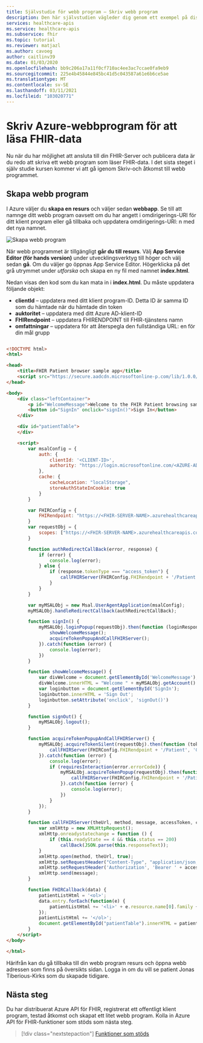 ```yaml
---
title: Självstudie för webb program – Skriv webb program
description: Den här självstudien vägleder dig genom ett exempel på distribution av ett enkelt webb program. Det här avsnittet i guiden beskriver hur du skriver webb programmet.
services: healthcare-apis
ms.service: healthcare-apis
ms.subservice: fhir
ms.topic: tutorial
ms.reviewer: matjazl
ms.author: cavoeg
author: caitlinv39
ms.date: 01/03/2020
ms.openlocfilehash: bb9c206a17a11f0cf710ac4ee3ac7ccae0fa9eb9
ms.sourcegitcommit: 225e4b45844e845bc41d5c043587a61e6b6ce5ae
ms.translationtype: MT
ms.contentlocale: sv-SE
ms.lasthandoff: 03/11/2021
ms.locfileid: "103020771"
---
```

# <a name="write-azure-web-application-to-read-fhir-data"></a>Skriv Azure-webbprogram för att läsa FHIR-data
Nu när du har möjlighet att ansluta till din FHIR-Server och publicera data är du redo att skriva ett webb program som läser FHIR-data. I det sista steget i själv studie kursen kommer vi att gå igenom Skriv-och åtkomst till webb programmet.

## <a name="create-web-application"></a>Skapa webb program
I Azure väljer du **skapa en resurs** och väljer sedan **webbapp**. Se till att namnge ditt webb program oavsett om du har angett i omdirigerings-URI för ditt klient program eller gå tillbaka och uppdatera omdirigerings-URI: n med det nya namnet. 

![Skapa webb program](media/tutorial-web-app/create-web-app.png)

När webb programmet är tillgängligt **går du till resurs**. Välj **App Service Editor (för hands version)** under utvecklingsverktyg till höger och välj sedan **gå**. Om du väljer go öppnas App Service Editor. Högerklicka på det grå utrymmet under *utforska* och skapa en ny fil med namnet **index.html**.

Nedan visas den kod som du kan mata in i **index.html**. Du måste uppdatera följande objekt:
* **clientId** – uppdatera med ditt klient program-ID. Detta ID är samma ID som du hämtade när du hämtade din token
* **auktoritet** – uppdatera med ditt Azure AD-klient-ID
* **FHIRendpoint** – uppdatera FHIRENDPOINT till FHIR-tjänstens namn
* **omfattningar** – uppdatera för att återspegla den fullständiga URL: en för din mål grupp

``` HTML

<!DOCTYPE html>
<html>

<head>
    <title>FHIR Patient browser sample app</title>
    <script src="https://secure.aadcdn.microsoftonline-p.com/lib/1.0.0/js/msal.js"></script>
</head>

<body>
    <div class="leftContainer">
        <p id="WelcomeMessage">Welcome to the FHIR Patient browsing sample Application</p>
        <button id="SignIn" onclick="signIn()">Sign In</button>
    </div>

    <div id="patientTable">
    </div>

    <script>
        var msalConfig = {
            auth: {
                clientId: '<CLIENT-ID>',
                authority: "https://login.microsoftonline.com/<AZURE-AD-TENANT-ID>"
            },
            cache: {
                cacheLocation: "localStorage",
                storeAuthStateInCookie: true
            }
        }

        var FHIRConfig = {
            FHIRendpoint: "https://<FHIR-SERVER-NAME>.azurehealthcareapis.com"
        }
        var requestObj = {
            scopes: ["https://<FHIR-SERVER-NAME>.azurehealthcareapis.com/user_impersonation"]
        }

        function authRedirectCallBack(error, response) {
            if (error) {
                console.log(error);
            } else {
                if (response.tokenType === "access_token") {
                    callFHIRServer(FHIRConfig.FHIRendpoint + '/Patient', 'GET', null, response.accessToken, FHIRCallback);
                }
            }
        }

        var myMSALObj = new Msal.UserAgentApplication(msalConfig);
        myMSALObj.handleRedirectCallback(authRedirectCallBack);

        function signIn() {
            myMSALObj.loginPopup(requestObj).then(function (loginResponse) {
                showWelcomeMessage();
                acquireTokenPopupAndCallFHIRServer();
            }).catch(function (error) {
                console.log(error);
            })
        }

        function showWelcomeMessage() {
            var divWelcome = document.getElementById('WelcomeMessage');
            divWelcome.innerHTML = "Welcome " + myMSALObj.getAccount().userName + " to FHIR Patient Browsing App";
            var loginbutton = document.getElementById('SignIn');
            loginbutton.innerHTML = 'Sign Out';
            loginbutton.setAttribute('onclick', 'signOut()')
        }

        function signOut() {
            myMSALObj.logout();
        }

        function acquireTokenPopupAndCallFHIRServer() {
            myMSALObj.acquireTokenSilent(requestObj).then(function (tokenResponse) {
                callFHIRServer(FHIRConfig.FHIRendpoint + '/Patient', 'GET', null, tokenResponse.accessToken, FHIRCallback);
            }).catch(function (error) {
                console.log(error);
                if (requiresInteraction(error.errorCode)) {
                    myMSALObj.acquireTokenPopup(requestObj).then(function (tokenResponse) {
                        callFHIRServer(FHIRConfig.FHIRendpoint + '/Patient', 'GET', null, tokenResponse.accessToken, FHIRCallback);
                    }).catch(function (error) {
                        console.log(error);
                    })
                }
            });
        }

        function callFHIRServer(theUrl, method, message, accessToken, callBack) {
            var xmlHttp = new XMLHttpRequest();
            xmlHttp.onreadystatechange = function () {
                if (this.readyState == 4 && this.status == 200)
                    callBack(JSON.parse(this.responseText));
            }
            xmlHttp.open(method, theUrl, true);
            xmlHttp.setRequestHeader("Content-Type", "application/json;charset=UTF-8");
            xmlHttp.setRequestHeader('Authorization', 'Bearer ' + accessToken);
            xmlHttp.send(message);
        }

        function FHIRCallback(data) {
            patientListHtml = '<ol>';
            data.entry.forEach(function(e) {
                patientListHtml += '<li>' + e.resource.name[0].family + ', ' + e.resource.name[0].given + ' (' + e.resource.id + ')';
            });
            patientListHtml += '</ol>';
            document.getElementById("patientTable").innerHTML = patientListHtml;
        }
    </script>
</body>

</html>
```

Härifrån kan du gå tillbaka till din webb program resurs och öppna webb adressen som finns på översikts sidan. Logga in om du vill se patient Jonas Tiberious-Kirks som du skapade tidigare.

## <a name="next-steps"></a>Nästa steg
Du har distribuerat Azure API för FHIR, registrerat ett offentligt klient program, testad åtkomst och skapat ett litet webb program. Kolla in Azure API för FHIR-funktioner som stöds som nästa steg.

>[!div class="nextstepaction"]
>[Funktioner som stöds](fhir-features-supported.md)





